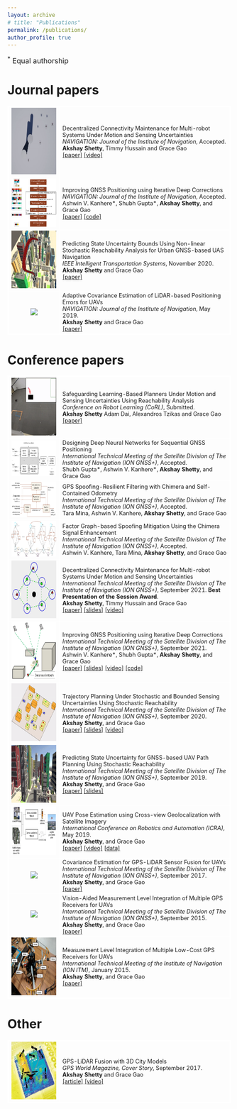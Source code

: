 ```yaml
---
layout: archive
# title: "Publications"
permalink: /publications/
author_profile: true
---
```

<font size="3"><sup>*</sup> Equal authorship</font>


<h1 id="journal">Journal papers</h1>

<table style='font-size:90%;width:100%'>
  <style>
    table{
    border-collapse: collapse;
    border-spacing: 0;
    border:2px solid #ffffff
    }
    th{
    border:2px solid #ffffff;
    }
    td{
    border:1px solid #ffffff;
    }
  </style>
  <tr>
      <td width="23%"><center><img style="height:150px;" src="/images/journal/2022-NAVIGATION-decentralized-connectivity-maintenance.gif"/></center></td>
      <td width="77%">Decentralized Connectivity Maintenance for Multi-robot Systems Under Motion and Sensing Uncertainties
        <br />
        <i>NAVIGATION: Journal of the Institute of Navigation</i>, Accepted.
        <br />
        <b>Akshay Shetty</b>, Timmy Hussain and Grace Gao <br />
        <a href="https://arxiv.org/pdf/2110.06342.pdf" target="_blank" rel="noopener noreferrer">[paper]</a>
        <a href="https://www.youtube.com/watch?v=SbE-ejQ_zm8" target="_blank" rel="noopener noreferrer">[video]</a>
      </td>
  </tr>
  <tr>
      <td width="23%"><center><img style="height:110px;" src="/images/journal/2022-NAVIGATION-deep-gnss.PNG"/></center></td>
      <td width="77%">Improving GNSS Positioning using Iterative Deep Corrections
        <br />
        <i>NAVIGATION: Journal of the Institute of Navigation</i>, Accepted.
        <br />
        Ashwin V. Kanhere*, Shubh Gupta*, <b>Akshay Shetty</b>, and Grace Gao<br />
        <a href="https://arxiv.org/pdf/2110.09581.pdf" target="_blank" rel="noopener noreferrer">[paper]</a>
        <a href="https://github.com/Stanford-NavLab/deep_gnss" target="_blank" rel="noopener noreferrer">[code]</a>
      </td>
  </tr>
  <tr>
      <td width="23%"><center><img style="height:130px;" src="/images/journal/2020-ITS-predicting-state-uncertainty.png"/></center></td>
      <td width="77%">Predicting State Uncertainty Bounds Using Non-linear Stochastic Reachability Analysis for Urban GNSS-based UAS Navigation
        <br />
        <i>IEEE Intelligent Transportation Systems</i>, November 2020.
        <br />
        <b>Akshay Shetty</b> and Grace Gao<br />
        <a href="https://drive.google.com/file/d/1e0o4saffuQO98UIZZUQGoQV0ZaEuiQi2/view?usp=sharing" target="_blank" rel="noopener noreferrer">[paper]</a>
      </td>
  </tr>
  <tr>
      <td width="23%"><center><img style="height:130px;" src="/images/journal/2019-NAVIGATION-adaptive-covariance.gif"/></center></td>
      <td width="77%">Adaptive Covariance Estimation of LiDAR-based Positioning Errors for UAVs
        <br />
        <i>NAVIGATION: Journal of the Institute of Navigation</i>, May 2019.
        <br />
        <b>Akshay Shetty</b> and Grace Gao<br />
        <a href="https://drive.google.com/file/d/13VALMwINtvU6fXUJ6gKko-JMZUDg07PT/view?usp=sharing" target="_blank" rel="noopener noreferrer">[paper]</a>
      </td>
  </tr>
</table>

<h1 id="conference">Conference papers</h1>

<table style='font-size:90%'>
  <style>
    table{
    border-collapse: collapse;
    border-spacing: 0;
    border:2px solid #ffffff;
    font-size:100%
    }
    th{
    border:2px solid #ffffff;
    }
    td{
    border:1px solid #ffffff;
    }
  </style>
  <tr>
      <td width="23%"><center><img style="height:130px;" src="/images/conference/2022-CoRL-safeguarding-learning-based-planners.gif"/></center></td>
      <td width="77%">Safeguarding Learning-Based Planners Under Motion and Sensing Uncertainties Using Reachability Analysis
        <br />
        <i>Conference on Robot Learning (CoRL)</i>, Submitted.
        <br />
        <b>Akshay Shetty</b> Adam Dai, Alexandros Tzikas and Grace Gao <br />
        <a href="https://drive.google.com/file/d/14iCTmH9DaLMyc1mXgiHfMKL-UHPz39Md/view?usp=sharing" target="_blank" rel="noopener noreferrer">[paper]</a>
      </td>
  </tr>
  <tr>
      <td width="23%"><center><img style="height:80px;" src="/images/conference/2022-GNSS-designing-deep-neural-networks.png"/></center></td>
      <td width="77%">Designing Deep Neural Networks for Sequential GNSS Positioning
        <br />
        <i>International Technical Meeting of the Satellite Division of The Institute of Navigation (ION GNSS+)</i>, Accepted.
        <br />
        Shubh Gupta*, Ashwin V. Kanhere*, <b>Akshay Shetty</b>, and Grace Gao <br />
      </td>
  </tr>
  <tr>
      <td width="23%"><center><img style="height:80px;" src="/images/conference/2022-GNSS-gps-spoofing-resilient.png"/></center></td>
      <td width="77%">GPS Spoofing-Resilient Filtering with Chimera and Self-Contained Odometry
        <br />
        <i>International Technical Meeting of the Satellite Division of The Institute of Navigation (ION GNSS+)</i>, Accepted.
        <br />
        Tara Mina, Ashwin V. Kanhere, <b>Akshay Shetty</b>, and Grace Gao <br />
      </td>
  </tr>
  <tr>
      <td width="23%"><center><img style="height:80px;" src="/images/conference/2022-GNSS-factor-graph-based-spoofing.png"/></center></td>
      <td width="77%">Factor Graph-based Spoofing Mitigation Using the Chimera Signal Enhancement
        <br />
        <i>International Technical Meeting of the Satellite Division of The Institute of Navigation (ION GNSS+)</i>, Accepted.
        <br />
        Ashwin V. Kanhere, Tara Mina, <b>Akshay Shetty</b>, and Grace Gao <br />
      </td>
  </tr>
  <tr>
      <td width="23%"><center><img style="height:130px;" src="/images/conference/2021-GNSS-decentralized-connectivity-maintenance.gif"/></center></td>
      <td width="77%">Decentralized Connectivity Maintenance for Multi-robot Systems Under Motion and Sensing Uncertainties
        <br />
        <i>International Technical Meeting of the Satellite Division of The Institute of Navigation (ION GNSS+)</i>, September 2021. <b>Best Presentation of the Session Award</b>.
        <br />
        <b>Akshay Shetty</b>, Timmy Hussain and Grace Gao <br />
        <a href="https://drive.google.com/file/d/17JHt35BZkRBR19b1J9-b2nL4r5VYM_OQ/view?usp=sharing" target="_blank" rel="noopener noreferrer">[paper]</a>
        <a href="https://drive.google.com/file/d/1mBul087dubyUWxRRUdC7r7qIwCffIALu/view?usp=sharing" target="_blank" rel="noopener noreferrer">[slides]</a>
        <a href="https://youtu.be/SbE-ejQ_zm8">[video]</a>
      </td>
  </tr>
  <tr>
      <td width="23%"><center><img style="height:130px;" src="/images/conference/2021-GNSS-improving-gnss-positioning.PNG"/></center></td>
      <td width="77%">Improving GNSS Positioning using Iterative Deep Corrections
        <br />
        <i>International Technical Meeting of the Satellite Division of The Institute of Navigation (ION GNSS+)</i>, September 2021.
        <br />
        Ashwin V. Kanhere*, Shubh Gupta*, <b>Akshay Shetty</b>, and Grace Gao<br />
        <a href="https://drive.google.com/file/d/1uaNSdsC0n3QYanpZXpRN_wyu-e2sI4lU/view?usp=sharing" target="_blank" rel="noopener noreferrer">[paper]</a>
        <a href="https://drive.google.com/file/d/1NKJEenNMImJggkwTbH1X8V96mnSTumtV/view?usp=sharing" target="_blank" rel="noopener noreferrer">[slides]</a>
        <a href="https://youtu.be/_ZeEkEPwtAw" target="_blank" rel="noopener noreferrer">[video]</a>
        <a href="https://github.com/Stanford-NavLab/deep_gnss" target="_blank" rel="noopener noreferrer">[code]</a>
      </td>
  </tr>
  <tr>
      <td width="23%"><center><img style="height:130px;" src="/images/conference/2020-GNSS-trajectory-planning.gif"/></center></td>
      <td width="77%">Trajectory Planning Under Stochastic and Bounded Sensing Uncertainties Using Stochastic Reachability
        <br />
        <i>International Technical Meeting of the Satellite Division of The Institute of Navigation (ION GNSS+)</i>, September 2020.
        <br />
        <b>Akshay Shetty</b>, and Grace Gao<br />
        <a href="https://drive.google.com/file/d/1o7TBRdKzBf0uG8jYhR5bFY8sq4JI9r2q/view?usp=sharing" target="_blank" rel="noopener noreferrer">[paper]</a>
        <a href="https://drive.google.com/file/d/1U_Hv7pf4hXTsDXcidPyGAJtgt_y2Dz_8/view?usp=sharing" target="_blank" rel="noopener noreferrer">[slides]</a>
        <a href="https://youtu.be/5v5LNgjujCo" target="_blank" rel="noopener noreferrer">[video]</a>
      </td>
  </tr>
  <tr>
      <td width="23%"><center><img style="height:130px;" src="/images/conference/2019-GNSS-predicting-state-uncertainty.gif"/></center></td>
      <td width="77%">Predicting State Uncertainty for GNSS-based UAV Path Planning Using Stochastic Reachability
        <br />
        <i>International Technical Meeting of the Satellite Division of The Institute of Navigation (ION GNSS+)</i>, September 2019.
        <br />
        <b>Akshay Shetty</b>, and Grace Gao<br />
        <a href="https://drive.google.com/file/d/1xTOS-1W9y1TL_30tq26D9be-HICkYJh0/view?usp=sharing" target="_blank" rel="noopener noreferrer">[paper]</a>
        <a href="https://drive.google.com/file/d/1yWUqbUdyzQnv-I-qIr1_7LJwV9_akuwG/view?usp=sharing" target="_blank" rel="noopener noreferrer">[slides]</a>
      </td>
  </tr>
  <tr>
      <td width="23%"><center><img style="height:110px;" src="/images/conference/2019-ICRA-uav-pose-estimation.png"/></center></td>
      <td width="77%">UAV Pose Estimation using Cross-view Geolocalization with Satellite Imagery
        <br />
        <i>International Conference on Robotics and Automation (ICRA)</i>, May 2019.
        <br />
        <b>Akshay Shetty</b>, and Grace Gao<br />
        <a href="https://drive.google.com/file/d/1o9NrwcqRbbHE5--a2zcOQ_nBlJT6hpXd/view?usp=sharing" target="_blank" rel="noopener noreferrer">[paper]</a>
        <a href="https://www.youtube.com/watch?v=DGPVIQ0ly5M" target="_blank" rel="noopener noreferrer">[video]</a>
        <a href="https://navlab.stanford.edu/resources" target="_blank" rel="noopener noreferrer">[data]</a>
      </td>
  </tr>
  <tr>
      <td width="23%"><center><img style="height:130px;" src="/images/conference/2017-GNSS-covariance-estimation-for-gps-lidar.gif"/></center></td>
      <td width="77%">Covariance Estimation for GPS-LiDAR Sensor Fusion for UAVs
        <br />
        <i>International Technical Meeting of the Satellite Division of The Institute of Navigation (ION GNSS+)</i>, September 2017.
        <br />
        <b>Akshay Shetty</b>, and Grace Gao<br />
        <a href="https://drive.google.com/file/d/10wv3Bgbv9qu2CwghGU2xdwON8fmza1SY/view?usp=sharing" target="_blank" rel="noopener noreferrer">[paper]</a>
      </td>
  </tr>
  <tr>
      <td width="23%"><center><img style="height:130px;" src="/images/conference/2015-GNSS-vision-aided-measurement.gif"/></center></td>
      <td width="77%">Vision-Aided Measurement Level Integration of Multiple GPS Receivers for UAVs
        <br />
        <i>International Technical Meeting of the Satellite Division of The Institute of Navigation (ION GNSS+)</i>, September 2015.
        <br />
        <b>Akshay Shetty</b>, and Grace Gao<br />
        <a href="https://drive.google.com/file/d/15NTVjMyDHQvdtPXAIl9clI6w5M1SBw1a/view?usp=sharing" target="_blank" rel="noopener noreferrer">[paper]</a>
      </td>
  </tr>
  <tr>
      <td width="23%"><center><img style="height:130px;" src="/images/conference/2015-ITM-measurement-level-integration.PNG"/></center></td>
      <td width="77%">Measurement Level Integration of Multiple Low-Cost GPS Receivers for UAVs
        <br />
        <i>International Technical Meeting of the Institute of Navigation (ION ITM)</i>, January 2015.
        <br />
        <b>Akshay Shetty</b>, and Grace Gao<br />
        <a href="https://drive.google.com/file/d/1SInOzTZv48eOVV2CaRckDW_0De8IaTkN/view?usp=sharing" target="_blank" rel="noopener noreferrer">[paper]</a>
      </td>
  </tr>
</table>

<h1 id="other">Other</h1>

<table style='font-size:90%'>
  <style>
    table{
    border-collapse: collapse;
    border-spacing: 0;
    border:2px solid #ffffff;
    font-size:100%
    }
    th{
    border:2px solid #ffffff;
    }
    td{
    border:1px solid #ffffff;
    }
  </style>
  <tr>
      <td width="23%"><center><img style="height:130px;" src="/images/other/2017-GPSWorldMagazine-gps-lidar-fusion.PNG"/></center></td>
      <td width="77%">GPS-LiDAR Fusion with 3D City Models
        <br />
        <i>GPS World Magazine, Cover Story</i>, September 2017.
        <br />
        <b>Akshay Shetty</b> and Grace Gao <br />
        <a href="https://drive.google.com/file/d/1Xdm5maYlla227CUa1mhfMiRi2M1Hk7FL/view?usp=sharing" target="_blank" rel="noopener noreferrer">[article]</a>
        <a href="https://youtu.be/EpD_7sn68Io" target="_blank" rel="noopener noreferrer">[video]</a>
      </td>
  </tr>
</table>